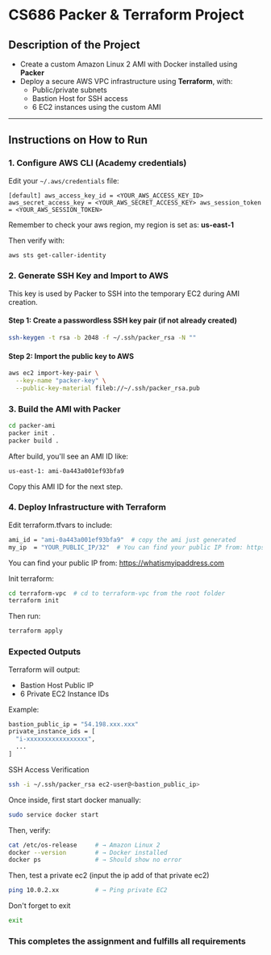 # CS686 Packer & Terraform Project

##  Description of the Project

- Create a custom Amazon Linux 2 AMI with Docker installed using **Packer**
- Deploy a secure AWS VPC infrastructure using **Terraform**, with:
  - Public/private subnets
  - Bastion Host for SSH access
  - 6 EC2 instances using the custom AMI

---

##  Instructions on How to Run

###  1. Configure AWS CLI (Academy credentials)

Edit your `~/.aws/credentials` file:
```
[default] aws_access_key_id = <YOUR_AWS_ACCESS_KEY_ID> aws_secret_access_key = <YOUR_AWS_SECRET_ACCESS_KEY> aws_session_token = <YOUR_AWS_SESSION_TOKEN>
```

Remember to check your aws region, my region is set as: **us-east-1**

Then verify with:

```bash
aws sts get-caller-identity
```

###  2. Generate SSH Key and Import to AWS

This key is used by Packer to SSH into the temporary EC2 during AMI creation.

#### Step 1: Create a passwordless SSH key pair (if not already created)

```bash
ssh-keygen -t rsa -b 2048 -f ~/.ssh/packer_rsa -N ""
```

#### Step 2: Import the public key to AWS

```bash
aws ec2 import-key-pair \
  --key-name "packer-key" \
  --public-key-material fileb://~/.ssh/packer_rsa.pub
```

### 3. Build the AMI with Packer

```bash
cd packer-ami
packer init .
packer build .
```

After build, you'll see an AMI ID like:
```bash
us-east-1: ami-0a443a001ef93bfa9
```

Copy this AMI ID for the next step.

### 4. Deploy Infrastructure with Terraform

Edit terraform.tfvars to include:

```bash
ami_id = "ami-0a443a001ef93bfa9"  # copy the ami just generated
my_ip  = "YOUR_PUBLIC_IP/32"  # You can find your public IP from: https://whatismyipaddress.com
```
You can find your public IP from: https://whatismyipaddress.com


Init terraform:

```bash
cd terraform-vpc  # cd to terraform-vpc from the root folder
terraform init
```

Then run:

```bash
terraform apply
```

### Expected Outputs

Terraform will output:
- Bastion Host Public IP
- 6 Private EC2 Instance IDs

Example:

```bash
bastion_public_ip = "54.198.xxx.xxx"
private_instance_ids = [
  "i-xxxxxxxxxxxxxxxxx",
  ...
]
```

SSH Access Verification

```bash
ssh -i ~/.ssh/packer_rsa ec2-user@<bastion_public_ip>
```

Once inside, first start docker manually:

```bash
sudo service docker start
```

Then, verify:
```bash
cat /etc/os-release     # → Amazon Linux 2
docker --version        # → Docker installed
docker ps               # → Should show no error
```

Then, test a private ec2 (input the ip add of that private ec2)
```bash
ping 10.0.2.xx          # → Ping private EC2
```

Don't forget to exit

```bash
exit
```

### This completes the assignment and fulfills all requirements
